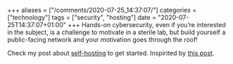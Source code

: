 +++
aliases = ["/comments/2020-07-25_14:37:07/"]
categories = ["technology"]
tags = ["security", "hosting"]
date = "2020-07-25T14:37:07+01:00"
+++
Hands-on cybersecurity, even if you’re interested in the subject, is a challenge to motivate in a sterile lab, but build yourself a public-facing network and your motivation goes through the roof!

Check my post about [self-hosting](/posts/steps-to-self-hosting) to get started. Inspirited by [this post](https://krebsonsecurity.com/2020/07/thinking-of-a-cybersecurity-career-read-this/).

